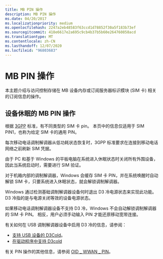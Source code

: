 ```yaml
---
title: MB PIN 操作
description: MB PIN 操作
ms.date: 04/20/2017
ms.localizationpriority: medium
ms.openlocfilehash: 2247a2eb48583f63ccd1d78852f30a5f183b73ef
ms.sourcegitcommit: 418e6617e2a695c9cb4b37b5b60e264760858acd
ms.translationtype: MT
ms.contentlocale: zh-CN
ms.lasthandoff: 12/07/2020
ms.locfileid: "96803683"
---
```

# <a name="mb-pin-operations"></a>MB PIN 操作


本主题介绍与访问控制存储在 MB 设备内存或订阅服务器标识模块 (SIM 卡) 相关的订阅信息的操作。

## <a name="mb-pin-operations-for-device-hibernation"></a>设备休眠的 MB PIN 操作

根据 [3GPP](https://www.3gpp.org/about-3gpp) 标准，有不同类型的 SIM 卡 pin。  本页中的信息仅适用于 SIM PIN1，也称为给定 SIM 卡的通用 PIN。  

每次移动电话调制解调器从低功耗状态恢复时，3GPP 标准要求在连接到移动电话网络之前刷新 SIM 凭据。  

由于 PC 和基于 Windows 的平板电脑在系统进入休眠状态时关闭所有外围设备，因此当系统启动时，需要进行 SIM 验证。  

对于机箱内部的调制解调器，Windows 会缓存 SIM 卡 PIN，并在系统唤醒时自动解锁 SIM 卡，只要系统进入休眠状态，就会解锁调制解调器。

Windows 通过检测基础调制解调器设备何时退出 D3 冷电源状态来实现此功能。  D3 冷指的是与电源关闭等效的设备电源状态。  

如果移动电话调制解调器设备不支持 D3 冷，Windows 不会自动解锁调制解调器的 SIM 卡 PIN。  相反，用户必须手动输入 PIN 才能还原移动宽带连接。

有关如何在 USB 调制解调器设备中启用 D3 冷的信息，请参阅：

* [支持 USB 设备的 D3Cold](https://techcommunity.microsoft.com/t5/Microsoft-USB-Blog/bg-p/MicrosoftUSBBlog)。
* [在驱动程序中支持 D3cold](../kernel/supporting-d3cold-in-a-driver.md)

有关 PIN 操作的其他信息，请参阅 [OID \_ WWAN \_ PIN](./oid-wwan-pin.md)。
